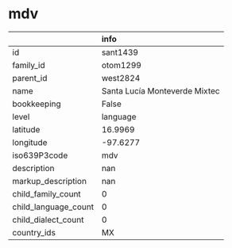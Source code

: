 # mdv
|                      | info                          |
|:---------------------|:------------------------------|
| id                   | sant1439                      |
| family_id            | otom1299                      |
| parent_id            | west2824                      |
| name                 | Santa Lucía Monteverde Mixtec |
| bookkeeping          | False                         |
| level                | language                      |
| latitude             | 16.9969                       |
| longitude            | -97.6277                      |
| iso639P3code         | mdv                           |
| description          | nan                           |
| markup_description   | nan                           |
| child_family_count   | 0                             |
| child_language_count | 0                             |
| child_dialect_count  | 0                             |
| country_ids          | MX                            |